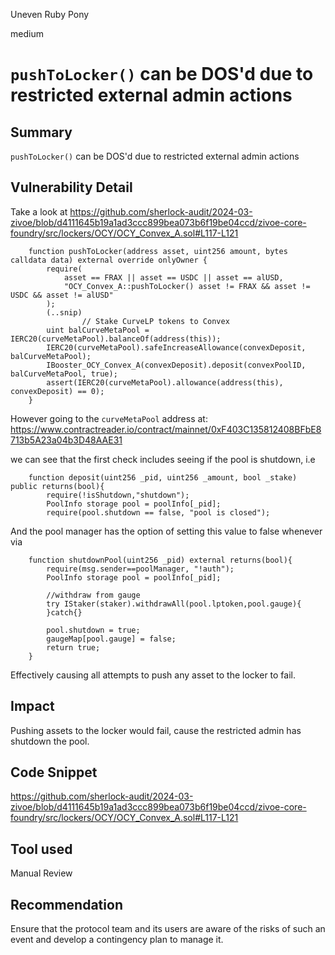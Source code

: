 Uneven Ruby Pony

medium

# `pushToLocker()` can be DOS'd due to restricted external admin actions

## Summary

`pushToLocker()` can be DOS'd due to restricted external admin actions

## Vulnerability Detail

Take a look at https://github.com/sherlock-audit/2024-03-zivoe/blob/d4111645b19a1ad3ccc899bea073b6f19be04ccd/zivoe-core-foundry/src/lockers/OCY/OCY_Convex_A.sol#L117-L121

```solidity
    function pushToLocker(address asset, uint256 amount, bytes calldata data) external override onlyOwner {
        require(
            asset == FRAX || asset == USDC || asset == alUSD,
            "OCY_Convex_A::pushToLocker() asset != FRAX && asset != USDC && asset != alUSD"
        );
        (..snip)
                // Stake CurveLP tokens to Convex
        uint balCurveMetaPool = IERC20(curveMetaPool).balanceOf(address(this));
        IERC20(curveMetaPool).safeIncreaseAllowance(convexDeposit, balCurveMetaPool);
        IBooster_OCY_Convex_A(convexDeposit).deposit(convexPoolID, balCurveMetaPool, true);
        assert(IERC20(curveMetaPool).allowance(address(this), convexDeposit) == 0);
    }
```

However going to the `curveMetaPool` address at: https://www.contractreader.io/contract/mainnet/0xF403C135812408BFbE8713b5A23a04b3D48AAE31

we can see that the first check includes seeing if the pool is shutdown, i.e

```solidity
    function deposit(uint256 _pid, uint256 _amount, bool _stake) public returns(bool){
        require(!isShutdown,"shutdown");
        PoolInfo storage pool = poolInfo[_pid];
        require(pool.shutdown == false, "pool is closed");
```

And the pool manager has the option of setting this value to false whenever via

```solidity
    function shutdownPool(uint256 _pid) external returns(bool){
        require(msg.sender==poolManager, "!auth");
        PoolInfo storage pool = poolInfo[_pid];

        //withdraw from gauge
        try IStaker(staker).withdrawAll(pool.lptoken,pool.gauge){
        }catch{}

        pool.shutdown = true;
        gaugeMap[pool.gauge] = false;
        return true;
    }
```

Effectively causing all attempts to push any asset to the locker to fail.

## Impact

Pushing assets to the locker would fail, cause the restricted admin has shutdown the pool.

## Code Snippet

https://github.com/sherlock-audit/2024-03-zivoe/blob/d4111645b19a1ad3ccc899bea073b6f19be04ccd/zivoe-core-foundry/src/lockers/OCY/OCY_Convex_A.sol#L117-L121

## Tool used

Manual Review

## Recommendation

Ensure that the protocol team and its users are aware of the risks of such an event and develop a contingency plan to manage it.
